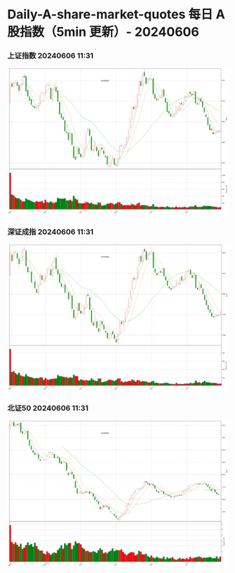 
# Daily-A-share-market-quotes 每日 A 股指数（5min 更新）- 20240606

### 上证指数 20240606 11:31
![](./fig/2024/6/20240606-sh000001.png)

### 深证成指 20240606 11:31
![](./fig/2024/6/20240606-sz399001.png)

### 北证50 20240606 11:31
![](./fig/2024/6/20240606-bj899050.png)
